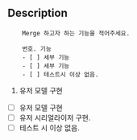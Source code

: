 ## Description
```
    Merge 하고자 하는 기능을 적어주세요.

    번호. 기능
    - [ ] 세부 기능
    - [ ] 세부 기능
    - [ ] 테스트시 이상 없음.
```

1. 유저 모델 구현

- [ ] 유저 모델 구현
- [ ] 유저 시리얼라이저 구현.
- [ ] 테스트 시 이상 없음.